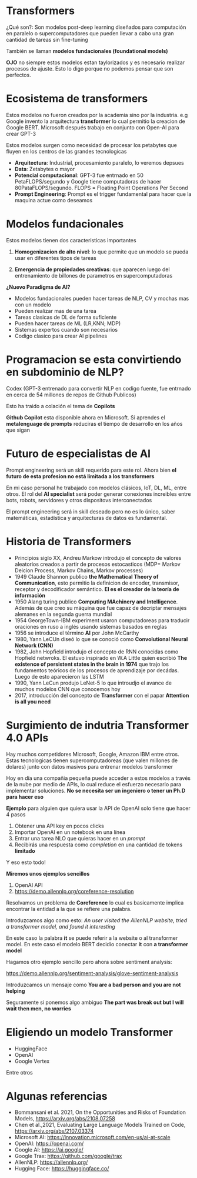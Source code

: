 # Transformers

¿Qué son?: Son modelos post-deep learning diseñados para computación en paralelo o supercomputadores que pueden llevar a cabo una gran cantidad de tareas sin fine-tuning

También se llaman **modelos fundacionales (foundational models)** 

**OJO** no siempre estos modelos estan taylorizados y es necesario realizar procesos de ajuste. Esto lo digo porque no podemos pensar que son perfectos.

# Ecosistema de transformers

Estos modelos no fueron creados por la academia sino por la industria. e.g Google invento la arquitectura **transformer** lo cual permitio la creacion de Google BERT. Microsoft  después trabajo en conjunto con Open-AI para crear GPT-3

Estos modelos surgen como necesidad de procesar los petabytes que fluyen en los centros de las grandes tecnologicas

- **Arquitectura**: Industrial, procesamiento paralelo, lo veremos depsues
- **Data**: Zetabytes o mayor
- **Potencial computacional**: GPT-3 fue entrnado en 50 PetaFLOPS/segundo y Google tiene computadoras de hacer 80PataFLOPS/segundo. FLOPS = Floating Point Operations Per Second 
- **Prompt Engineering**: Prompt es el trigger fundamental para hacer que la maquina actue como deseamos

# Modelos fundacionales

Estos modelos tienen dos caracteristicas importantes

1. **Homogenizacion de alto nivel**: lo que permite que un modelo se pueda usar en diferentes tipos de tareas

2. **Emergencia de propiedades creativas**: que aparecen luego del entrenamiento de billones de parametros en supercomputadoras


**¿Nuevo Paradigma de AI?**

- Modelos fundacionales pueden hacer tareas de NLP, CV y mochas mas con un modelo
- Pueden realizar mas de una tarea
- Tareas clasicas de DL de forma suficiente
- Pueden hacer tareas de ML (LR,KNN; MDP)
- Sistemas expertos cuando son necesarios
- Codigo clasico para crear AI pipelines

# Programacion se esta convirtiendo en subdominio de NLP?

Codex (GPT-3 entrenado para convertir NLP en codigo fuente, fue entrnado en cerca de 54 millones de repos de Github Publicos) 

Esto ha traido a colación el tema de **Copilots**

**Github Copilot** esta disponible ahora en Microsoft. Si aprendes el **metalenguage de prompts** reduciras el tiempo de desarrollo en los años que sigan 

# Futuro de especialistas de AI

Prompt engineering será un skill requerido para este rol. Ahora bien **el futuro de esta profesion no está limitada a los transformers**

En mi caso personal he trabajado con modelos clásicos, IoT, DL, ML, entre otros. El rol del **AI specialist** será poder generar conexiones increibles entre bots, robots, servidores y otros dispositovs interconectados

El prompt engineering será in skill deseado pero no es lo único, saber matemáticas, estadística y arquitecturas de datos es fundamental.

# Historia de Transformers

- Principios siglo XX, Andreu Markow introdujo el concepto de valores aleatorios creados a partir de procesos estocasticos (MDP= Markov Deicion Process, Markov Chains, Markov processes)
- 1949 Claude Shannon publico **the Mathematical Theory of Communication**, esto permitio la definicion de encoder, transmisor, receptor y decodificador semántico. **El es el creador de la teoría de información**
- 1950 Alang turing publico **Computing MAchinery and Intelligence**. Además de que creo su máquina que fue capaz de decriptar mensajes alemanes en la segunda guerra mundial
- 1954 GeorgeTown-IBM experiment usaron computadoreas para traducir oraciones en ruso a inglés usando sistemas basados en reglas
- 1956 se introduce el término **AI** por John McCarthy 
- 1980, Yann LeCUn diseó lo que se conoció como **Convolutional Neural Network (CNN)** 
- 1982, John Hopfield introdujo el concepto de RNN conocidas como Hopfield netwroks. El estuvo inspirado en W.A Little quien escribió **The existence of persistent states in the brain in 1974** que trajo los fundamentos teóricos de los procesos de aprendizaje por decádas. Luego de esto aparecieron las LSTM
- 1990, Yann LeCun produjo LeNet-5 lo que introudjo el avance de muchos modelos CNN que conocemos hoy
- 2017, introducción del concepto de **Transformer** con el papar **Attention is all you need**

# Surgimiento de indutria Transformer 4.0 APIs

Hay muchos competidores Microsoft, Google, Amazon IBM entre otros. Estas tecnologicas tienen supercomputadoreas (que valen millones de dolares) junto con datos masivos para entrenar modelos transformer

Hoy en día una compañia pequeña puede acceder a estos modelos a través de la nube por medio de APIs, lo cual reduce el esfuerzo necesario para implementar soluciones. **No se necesita ser un ingeniero o tener un Ph.D para hacer eso**

**Ejemplo** para alguien que quiera usar la API de OpenAI solo tiene que hacer 4 pasos

1. Obtener una API key en pocos clicks
2. Importar OpenAI en un notebook en una línea
3. Entrar una tarea NLO que quieras hacer en un *prompt*
4. Recibirás una respuesta como *completion* en una cantidad de tokens **limitado**

Y eso esto todo!

**Miremos unos ejemplos sencillos**

1. OpenAI API
2. https://demo.allennlp.org/coreference-resolution

Resolvamos un problema de **Coreference** lo cual es basicamente implica encontrar la entidad a la que se refiere una palabra.

Introduzcamos algo como esto: *An user visited the AllenNLP website, tried a transformer model, and found it interesting*

En este caso la palabra **it** se puede referir a la website o al transformer model. En este caso el modelo BERT decidio conectar **it** con **a transformer model**

Hagamos otro ejemplo sencillo pero ahora sobre sentiment analysis:

https://demo.allennlp.org/sentiment-analysis/glove-sentiment-analysis

Introduzcamos un mensaje como **You are a bad person and you are not helping**

Seguramente si ponemos algo ambiguo **The part was break out but I will wait then men, no worries**


# Eligiendo un modelo Transformer

- HuggingFace
- OpenAI
- Google Vertex

Entre otros


# Algunas referencias
- Bommansani et al. 2021, On the Opportunities and Risks of Foundation Models, https://arxiv.org/abs/2108.07258
- Chen et al.,2021, Evaluating Large Language Models Trained on Code, https://arxiv.org/abs/2107.03374
- Microsoft AI: https://innovation.microsoft.com/en-us/ai-at-scale
- OpenAI: https://openai.com/
- Google AI: https://ai.google/
- Google Trax: https://github.com/google/trax
- AllenNLP: https://allennlp.org/
- Hugging Face: https://huggingface.co/